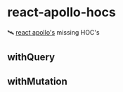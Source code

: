 # react-apollo-hocs

🛰 [react apollo's](https://www.npmjs.com/package/react-apollo) missing HOC's

## withQuery

## withMutation
